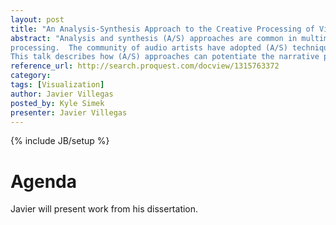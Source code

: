 ```yaml
---
layout: post
title: "An Analysis-Synthesis Approach to the Creative Processing of Video Signals"
abstract: "Analysis and synthesis (A/S) approaches are common in multimedia signal
processing.  The community of audio artists have adopted (A/S) techniques as an important part of their arsenal of technological tools for the creative manipulation of sounds. Tools such as the tracking phase vocoder allow musicians to manipulate pitch and duration independently or to combine two signals in exotic ways (cross-synthesis). However, a similar emphasis has yet to be pursued for the creative manipulation of video signals.
This talk describes how (A/S) approaches can potentiate the narrative possibilities of video signals. Alternatives to overcome problems like temporal coherence and interpretations of concepts like cross- synthesis of two video signals are also presented."
reference_url: http://search.proquest.com/docview/1315763372
category: 
tags: [Visualization]
author: Javier Villegas
posted_by: Kyle Simek
presenter: Javier Villegas
---
```

{% include JB/setup %}

Agenda
=========

Javier will present work from his dissertation.


